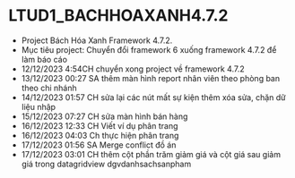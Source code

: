 # LTUD1_BACHHOAXANH4.7.2
- Project Bách Hóa Xanh Framework 4.7.2. 
- Mục tiêu project: Chuyển đổi framework 6 xuống framework 4.7.2 để làm báo cáo
- 12/12/2023 4:54CH chuyển xong project về framework 4.7.2
- 13/12/2023 00:27 SA thêm màn hình report nhân viên theo phòng ban theo chi nhánh
- 14/12/2023 01:57 CH sửa lại các nút mất sự kiện thêm xóa sửa, chặn dữ liệu nhập
- 15/12/2023 07:27 CH sửa màn hình bán hàng
- 16/12/2023 12:33 CH Viết ví dụ phân trang
- 16/12/2023 04:03 Ch thực hiện phân trang 
- 17/12/2023 01:56 SA Merge conflict đồ án
- 17/12/2023 03:01 CH thêm cột phần trăm giảm giá và cột giá sau giảm giá trong datagridview dgvdanhsachsanpham